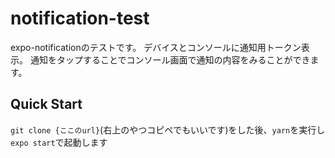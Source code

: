 # notification-test
expo-notificationのテストです。
デバイスとコンソールに通知用トークン表示。
通知をタップすることでコンソール画面で通知の内容をみることができます。
## Quick Start
`git clone {ここのurl}`(右上のやつコピペでもいいです)をした後、`yarn`を実行し`expo start`で起動します
